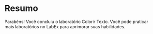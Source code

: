 # Resumo

Parabéns! Você concluiu o laboratório Colorir Texto. Você pode praticar mais laboratórios no LabEx para aprimorar suas habilidades.

